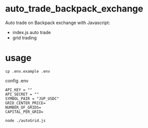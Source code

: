 # auto_trade_backpack_exchange


Auto trade on Backpack exchange with Javascript:


- index.js auto trade
- grid trading



# usage

```
cp .env.example .env

```

config .env

```
API_KEY = ""
API_SECRET = ""
SYMBOL_PAIR = "JUP_USDC"
GRID_CENTER_PRICE=
NUMBER_OF_GRIDS=
CAPITAL_PER_GRID=
```


```
node ./autoGrid.js
```
